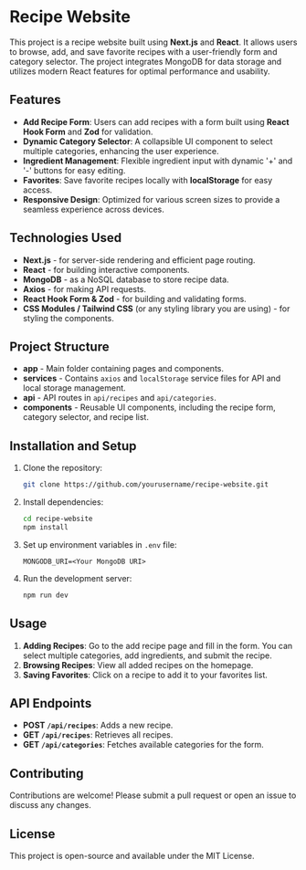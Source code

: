 
# Recipe Website

This project is a recipe website built using **Next.js** and **React**. It allows users to browse, add, and save favorite recipes with a user-friendly form and category selector. The project integrates MongoDB for data storage and utilizes modern React features for optimal performance and usability.

## Features

- **Add Recipe Form**: Users can add recipes with a form built using **React Hook Form** and **Zod** for validation.
- **Dynamic Category Selector**: A collapsible UI component to select multiple categories, enhancing the user experience.
- **Ingredient Management**: Flexible ingredient input with dynamic '+' and '-' buttons for easy editing.
- **Favorites**: Save favorite recipes locally with **localStorage** for easy access.
- **Responsive Design**: Optimized for various screen sizes to provide a seamless experience across devices.

## Technologies Used

- **Next.js** - for server-side rendering and efficient page routing.
- **React** - for building interactive components.
- **MongoDB** - as a NoSQL database to store recipe data.
- **Axios** - for making API requests.
- **React Hook Form & Zod** - for building and validating forms.
- **CSS Modules / Tailwind CSS** (or any styling library you are using) - for styling the components.

## Project Structure

- **app** - Main folder containing pages and components.
- **services** - Contains `axios` and `localStorage` service files for API and local storage management.
- **api** - API routes in `api/recipes` and `api/categories`.
- **components** - Reusable UI components, including the recipe form, category selector, and recipe list.

## Installation and Setup

1. Clone the repository:
   ```bash
   git clone https://github.com/yourusername/recipe-website.git
   ```
2. Install dependencies:
   ```bash
   cd recipe-website
   npm install
   ```
3. Set up environment variables in `.env` file:
   ```plaintext
   MONGODB_URI=<Your MongoDB URI>
   ```
4. Run the development server:
   ```bash
   npm run dev
   ```

## Usage

1. **Adding Recipes**: Go to the add recipe page and fill in the form. You can select multiple categories, add ingredients, and submit the recipe.
2. **Browsing Recipes**: View all added recipes on the homepage.
3. **Saving Favorites**: Click on a recipe to add it to your favorites list.

## API Endpoints

- **POST `/api/recipes`**: Adds a new recipe.
- **GET `/api/recipes`**: Retrieves all recipes.
- **GET `/api/categories`**: Fetches available categories for the form.

## Contributing

Contributions are welcome! Please submit a pull request or open an issue to discuss any changes.

## License

This project is open-source and available under the MIT License.
